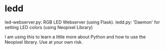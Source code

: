 # ledd
led-webserver.py: RGB LED Webserver (using Flask).
ledd.py: 'Daemon' for setting LED colors (using Neopixel Library)

I am using this to learn a little more about Python and how to use the
Neopixel library.  Use at your own risk.
